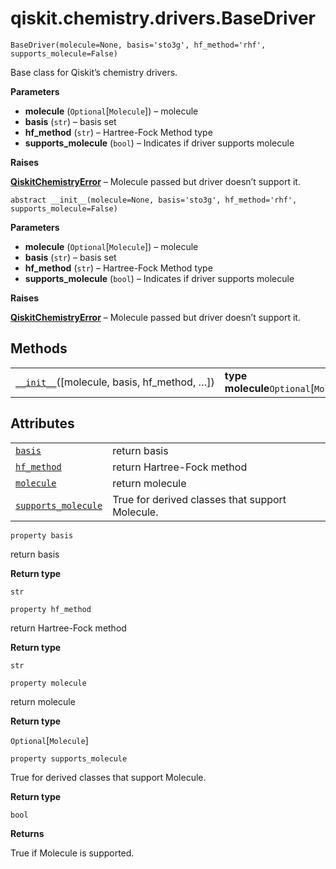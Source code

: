 # qiskit.chemistry.drivers.BaseDriver

<span id="undefined" />

`BaseDriver(molecule=None, basis='sto3g', hf_method='rhf', supports_molecule=False)`

Base class for Qiskit’s chemistry drivers.

**Parameters**

*   **molecule** (`Optional`\[`Molecule`]) – molecule
*   **basis** (`str`) – basis set
*   **hf\_method** (`str`) – Hartree-Fock Method type
*   **supports\_molecule** (`bool`) – Indicates if driver supports molecule

**Raises**

[**QiskitChemistryError**](qiskit.chemistry.QiskitChemistryError#qiskit.chemistry.QiskitChemistryError "qiskit.chemistry.QiskitChemistryError") – Molecule passed but driver doesn’t support it.

<span id="undefined" />

`abstract __init__(molecule=None, basis='sto3g', hf_method='rhf', supports_molecule=False)`

**Parameters**

*   **molecule** (`Optional`\[`Molecule`]) – molecule
*   **basis** (`str`) – basis set
*   **hf\_method** (`str`) – Hartree-Fock Method type
*   **supports\_molecule** (`bool`) – Indicates if driver supports molecule

**Raises**

[**QiskitChemistryError**](qiskit.chemistry.QiskitChemistryError#qiskit.chemistry.QiskitChemistryError "qiskit.chemistry.QiskitChemistryError") – Molecule passed but driver doesn’t support it.

## Methods

|                                                                                                                                               |                                          |
| --------------------------------------------------------------------------------------------------------------------------------------------- | ---------------------------------------- |
| [`__init__`](#qiskit.chemistry.drivers.BaseDriver.__init__ "qiskit.chemistry.drivers.BaseDriver.__init__")(\[molecule, basis, hf\_method, …]) | **type molecule**`Optional`\[`Molecule`] |

## Attributes

|                                                                                                                                       |                                                 |
| ------------------------------------------------------------------------------------------------------------------------------------- | ----------------------------------------------- |
| [`basis`](#qiskit.chemistry.drivers.BaseDriver.basis "qiskit.chemistry.drivers.BaseDriver.basis")                                     | return basis                                    |
| [`hf_method`](#qiskit.chemistry.drivers.BaseDriver.hf_method "qiskit.chemistry.drivers.BaseDriver.hf_method")                         | return Hartree-Fock method                      |
| [`molecule`](#qiskit.chemistry.drivers.BaseDriver.molecule "qiskit.chemistry.drivers.BaseDriver.molecule")                            | return molecule                                 |
| [`supports_molecule`](#qiskit.chemistry.drivers.BaseDriver.supports_molecule "qiskit.chemistry.drivers.BaseDriver.supports_molecule") | True for derived classes that support Molecule. |

<span id="undefined" />

`property basis`

return basis

**Return type**

`str`

<span id="undefined" />

`property hf_method`

return Hartree-Fock method

**Return type**

`str`

<span id="undefined" />

`property molecule`

return molecule

**Return type**

`Optional`\[`Molecule`]

<span id="undefined" />

`property supports_molecule`

True for derived classes that support Molecule.

**Return type**

`bool`

**Returns**

True if Molecule is supported.
